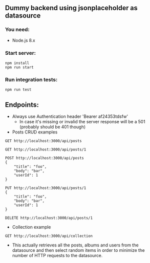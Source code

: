 ## Dummy backend using jsonplaceholder as datasource

### You need:
* Node.js 8.x

### Start server:
```
npm install
npm run start
```

### Run integration tests:
```
npm run test
```

## Endpoints:
* Always use Authentication header 'Bearer af24353tdsfw'
   * In case it's missing or invalid the server response will be a 501 (probably should be 401 though)
* Posts CRUD examples
```
GET http://localhost:3000/api/posts
```
```
GET http://localhost:3000/api/posts/1
```
```
POST http://localhost:3000/api/posts
{
    "title": "foo",
    "body": "bar",
    "userId": 1
}
```
```
PUT http://localhost:3000/api/posts/1
{
    "title": "foo",
    "body": "bar",
    "userId": 1
}
```
```
DELETE http://localhost:3000/api/posts/1
```
* Collection example
```
GET http://localhost:3000/api/collection
```
   * This actually retrieves all the posts, albums and users from the datasource and then select random items in order to minimize the number of HTTP requests to the datasource.
